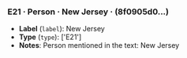### E21 · Person · New Jersey · (8f0905d0...)

- **Label** (`label`): New Jersey
- **Type** (`type`): ['E21']
- **Notes**: Person mentioned in the text: New Jersey